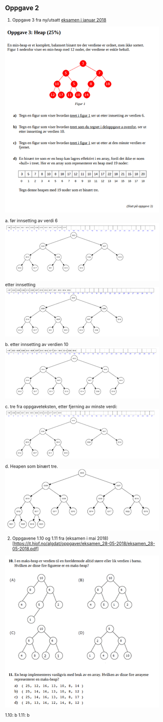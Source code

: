 ## Oppgave 2
1. Oppgave 3 fra ny/utsatt [eksamen i januar 2018](https://it.hiof.no/algdat/oppgaver/eksamen_05-01-2018/eksamen_05-01-2018.pdf)

![img.png](img.png)

a.
før innsetting av verdi 6
![img_1.png](img_1.png)
etter innsetting
![img_2.png](img_2.png)


b.
etter innsetting av verdien 10
![img_3.png](img_3.png)

c.
tre fra oppgaveteksten, etter fjerning av minste verdi:
![img_4.png](img_4.png)

d. Heapen som binært tre.
![img_5.png](img_5.png)


2. Oppgavene 1.10 og 1.11 fra (eksamen i mai 2018)[https://it.hiof.no/algdat/oppgaver/eksamen_28-05-2018/eksamen_28-05-2018.pdf]

![img_6.png](img_6.png)

1.10: b
1.11: b